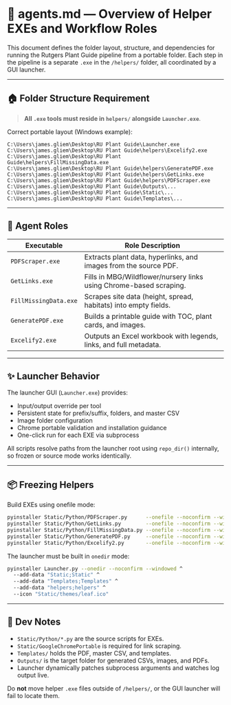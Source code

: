 # 🧠 agents.md — Overview of Helper EXEs and Workflow Roles

This document defines the folder layout, structure, and dependencies for running the Rutgers Plant Guide pipeline from a portable folder. Each step in the pipeline is a separate `.exe` in the `/helpers/` folder, all coordinated by a GUI launcher.

---

## 🏠 Folder Structure Requirement

> **All `.exe` tools must reside in `helpers/` alongside `Launcher.exe`**.

Correct portable layout (Windows example):

```
C:\Users\james.gliem\Desktop\RU Plant Guide\Launcher.exe
C:\Users\james.gliem\Desktop\RU Plant Guide\helpers\Excelify2.exe
C:\Users\james.gliem\Desktop\RU Plant Guide\helpers\FillMissingData.exe
C:\Users\james.gliem\Desktop\RU Plant Guide\helpers\GeneratePDF.exe
C:\Users\james.gliem\Desktop\RU Plant Guide\helpers\GetLinks.exe
C:\Users\james.gliem\Desktop\RU Plant Guide\helpers\PDFScraper.exe
C:\Users\james.gliem\Desktop\RU Plant Guide\Outputs\...
C:\Users\james.gliem\Desktop\RU Plant Guide\Static\...
C:\Users\james.gliem\Desktop\RU Plant Guide\Templates\...
```

---

## 🚧 Agent Roles

| Executable            | Role Description                                                   |
| --------------------- | ------------------------------------------------------------------ |
| `PDFScraper.exe`      | Extracts plant data, hyperlinks, and images from the source PDF.   |
| `GetLinks.exe`        | Fills in MBG/Wildflower/nursery links using Chrome-based scraping. |
| `FillMissingData.exe` | Scrapes site data (height, spread, habitats) into empty fields.    |
| `GeneratePDF.exe`     | Builds a printable guide with TOC, plant cards, and images.        |
| `Excelify2.exe`       | Outputs an Excel workbook with legends, links, and full metadata.  |

---

## ✨ Launcher Behavior

The launcher GUI (`Launcher.exe`) provides:

* Input/output override per tool
* Persistent state for prefix/suffix, folders, and master CSV
* Image folder configuration
* Chrome portable validation and installation guidance
* One-click run for each EXE via subprocess

All scripts resolve paths from the launcher root using `repo_dir()` internally, so frozen or source mode works identically.

---

## 📦 Freezing Helpers

Build EXEs using onefile mode:

```bash
pyinstaller Static/Python/PDFScraper.py      --onefile --noconfirm --windowed --distpath "helpers"
pyinstaller Static/Python/GetLinks.py        --onefile --noconfirm --windowed --distpath "helpers"
pyinstaller Static/Python/FillMissingData.py --onefile --noconfirm --windowed --distpath "helpers"
pyinstaller Static/Python/GeneratePDF.py     --onefile --noconfirm --windowed --distpath "helpers"
pyinstaller Static/Python/Excelify2.py       --onefile --noconfirm --windowed --distpath "helpers"
```

The launcher must be built in `onedir` mode:

```bash
pyinstaller Launcher.py --onedir --noconfirm --windowed ^
  --add-data "Static;Static" ^
  --add-data "Templates;Templates" ^
  --add-data "helpers;helpers" ^
  --icon "Static/themes/leaf.ico"
```

---

## 🔎 Dev Notes

* `Static/Python/*.py` are the source scripts for EXEs.
* `Static/GoogleChromePortable` is required for link scraping.
* `Templates/` holds the PDF, master CSV, and templates.
* `Outputs/` is the target folder for generated CSVs, images, and PDFs.
* Launcher dynamically patches subprocess arguments and watches log output live.

Do **not** move helper `.exe` files outside of `/helpers/`, or the GUI launcher will fail to locate them.
